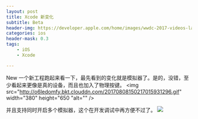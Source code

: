 ```yaml
---
layout: post
title: Xcode 新变化
subtitle: Beta
header-img: https://developer.apple.com/home/images/wwdc-2017-videos-large.png
categories: ios
header-mask: 0.3
tags: 
    - iOS
    - Xcode

---
```


New 一个新工程跑起来看一下，最先看到的变化就是模拟器了。是的，没错，至少看起来更像是真的设备，而且也加入了物理按键。
<img src="http://o6ledomfy.bkt.clouddn.com/20170808150217015931296.gif" width="380" height="650 "alt="" />

并且支持同时开启多个模拟器，这个在开发调试中再方便不过了。
![](http://o6ledomfy.bkt.clouddn.com/20170808150217124788094.jpg)


